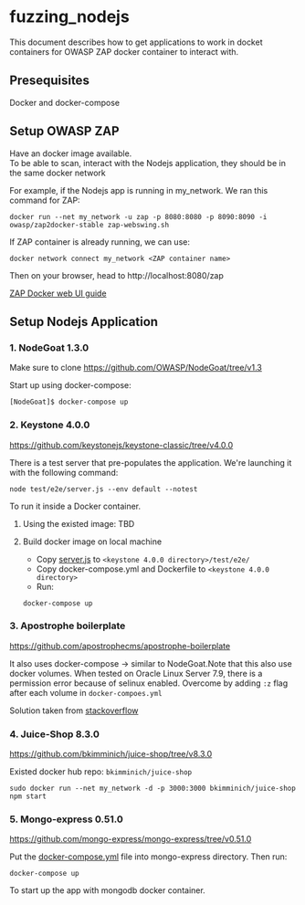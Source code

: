 # fuzzing_nodejs
This document describes how to get applications to work in docket containers for OWASP ZAP docker container to interact with.

## Presequisites
Docker and docker-compose

## Setup OWASP ZAP

Have an docker image available. \
To be able to scan, interact with the Nodejs application, they should be in the same docker network

For example, if the Nodejs app is running in my_network. We ran this command for ZAP:

``` 
docker run --net my_network -u zap -p 8080:8080 -p 8090:8090 -i owasp/zap2docker-stable zap-webswing.sh
```

If ZAP container is already running, we can use:

```
docker network connect my_network <ZAP container name>
```

Then on your browser, head to http://localhost:8080/zap 

[ZAP Docker web UI guide](https://www.zaproxy.org/docs/docker/webswing/)

## Setup Nodejs Application
### 1. NodeGoat 1.3.0
Make sure to clone https://github.com/OWASP/NodeGoat/tree/v1.3

Start up using docker-compose:
```
[NodeGoat]$ docker-compose up
```

### 2. Keystone 4.0.0
https://github.com/keystonejs/keystone-classic/tree/v4.0.0

There is a test server that pre-populates the application. We're launching it with the following command: 
```
node test/e2e/server.js --env default --notest
```

To run it inside a Docker container. 

1. Using the existed image: TBD
2. Build docker image on local machine

    - Copy [server.js](./keystone_docker/server.js) to `<keystone 4.0.0 directory>/test/e2e/`
    - Copy docker-compose.yml and Dockerfile to `<keystone 4.0.0 directory>`
    - Run:
    ```
    docker-compose up
    ```

### 3. Apostrophe boilerplate
https://github.com/apostrophecms/apostrophe-boilerplate

It also uses docker-compose -> similar to NodeGoat.Note that this also use docker volumes. When tested on Oracle Linux Server 7.9, there is a permission error because of selinux enabled. Overcome by adding `:z` flag after each volume in `docker-compoes.yml`

Solution taken from [stackoverflow](https://stackoverflow.com/questions/44139279/docker-mounting-volume-with-permission-denied)

### 4. Juice-Shop 8.3.0
https://github.com/bkimminich/juice-shop/tree/v8.3.0

Existed docker hub repo: `bkimminich/juice-shop`
```
sudo docker run --net my_network -d -p 3000:3000 bkimminich/juice-shop npm start
```

### 5. Mongo-express 0.51.0 
https://github.com/mongo-express/mongo-express/tree/v0.51.0

Put the [docker-compose.yml](./mongo-express_docker) file into mongo-express directory. Then run:
```
docker-compose up
```
To start up the app with mongodb docker container.

